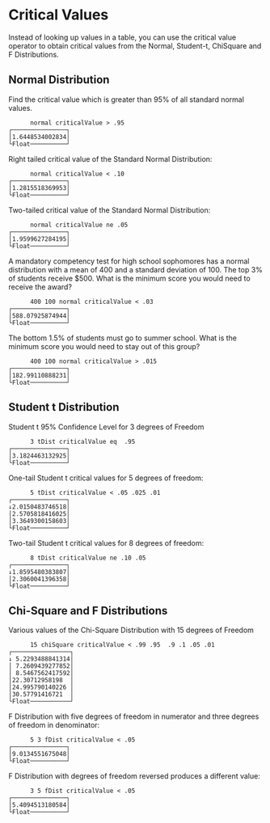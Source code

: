 # Critical Values

Instead of looking up values in a table, you can use the critical value operator  to obtain
critical values from the Normal, Student-t, ChiSquare and F Distributions.

## Normal Distribution

Find the critical value which is greater than 95% of all standard normal values.

~~~
      normal criticalValue > .95
┌───────────────┐
│1.6448534002834│
└Float──────────┘
~~~

Right tailed critical value of the Standard Normal Distribution:

~~~
      normal criticalValue < .10
┌───────────────┐
│1.2815518369953│
└Float──────────┘
~~~

Two-tailed critical value of the Standard Normal Distribution:

~~~
      normal criticalValue ne .05
┌───────────────┐
│1.9599627284195│
└Float──────────┘
~~~

A mandatory competency test for high school sophomores has a normal distribution with a mean of 400
and a standard deviation of 100.  The top 3% of students receive $500. What is the minimum score
you would need to receive the award?

~~~
      400 100 normal criticalValue < .03
┌───────────────┐
│588.07925874944│
└Float──────────┘
~~~

The bottom  1.5% of students must go to summer school. What is the minimum score you would need to
stay out of this group?

~~~
      400 100 normal criticalValue > .015
┌───────────────┐
│182.99110888231│
└Float──────────┘
~~~

## Student t Distribution

Student t 95% Confidence Level for 3 degrees of Freedom

~~~
      3 tDist criticalValue eq  .95
┌───────────────┐
│3.1824463132925│
└Float──────────┘
~~~

One-tail Student t critical values for 5 degrees of freedom:

~~~
      5 tDist criticalValue < .05 .025 .01
┌───────────────┐
↓2.0150483746518│
│2.5705818416025│
│3.3649300158603│
└Float──────────┘
~~~

Two-tail Student t critical values for 8 degrees of freedom:

~~~
      8 tDist criticalValue ne .10 .05
┌───────────────┐
↓1.8595480383807│
│2.3060041396358│
└Float──────────┘
~~~

## Chi-Square and F Distributions

Various values of the Chi-Square Distribution with 15 degrees of Freedom

~~~
      15 chiSquare criticalValue < .99 .95  .9 .1 .05 .01
┌────────────────┐
↓ 5.2293488841314│
│ 7.2609439277852│
│ 8.5467562417592│
│22.30712958198  │
│24.995790140226 │
│30.57791416721  │
└Float───────────┘
~~~

F Distribution with five degrees of freedom in numerator and three degrees of freedom in denominator:

~~~
      5 3 fDist criticalValue < .05
┌───────────────┐
│9.0134551675048│
└Float──────────┘
~~~

F Distribution with degrees of freedom reversed produces a different value:

~~~
      3 5 fDist criticalValue < .05
┌───────────────┐
│5.4094513180584│
└Float──────────┘
~~~

